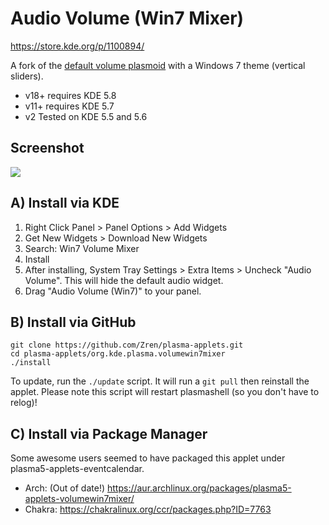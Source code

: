 # Audio Volume (Win7 Mixer)

https://store.kde.org/p/1100894/

A fork of the [default volume plasmoid](https://github.com/KDE/plasma-pa/tree/Plasma/5.5/applet) with a Windows 7 theme (vertical sliders).

* v18+ requires KDE 5.8
* v11+ requires KDE 5.7
* v2 Tested on KDE 5.5 and 5.6


## Screenshot

![](https://i.imgur.com/OeC9Zhc.png)


## A) Install via KDE

1. Right Click Panel > Panel Options > Add Widgets
2. Get New Widgets > Download New Widgets
3. Search: Win7 Volume Mixer
5. Install
6. After installing, System Tray Settings > Extra Items > Uncheck "Audio Volume". This will hide the default audio widget.
7. Drag "Audio Volume (Win7)" to your panel.

## B) Install via GitHub

```
git clone https://github.com/Zren/plasma-applets.git
cd plasma-applets/org.kde.plasma.volumewin7mixer
./install
```

To update, run the `./update` script. It will run a `git pull` then reinstall the applet. Please note this script will restart plasmashell (so you don't have to relog)!

## C) Install via Package Manager

Some awesome users seemed to have packaged this applet under plasma5-applets-eventcalendar.

* Arch: (Out of date!) https://aur.archlinux.org/packages/plasma5-applets-volumewin7mixer/
* Chakra: https://chakralinux.org/ccr/packages.php?ID=7763
